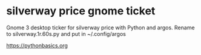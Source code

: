 # silverway price gnome ticket 

Gnome 3 desktop ticker for silverway price with Python and argos. Rename to silverway.1r.60s.py and put in ~/.config/argos

https://pythonbasics.org
